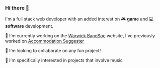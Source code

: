 ### Hi there 👋
I'm a full stack web developer with an added interest on :video_game: **game** and :computer: **software** development. 

🌱 I'm currently working on the [Warwick BandSoc](https://www.warwickbandsoc.co.uk/) website, I've previously worked on [Accommodation Suggester](https://accomsuggester.netlify.app/)

👯 I'm looking to collaborate on any fun project!

:guitar: I'm specifically interested in projects that involve music
<!--
**bora-7/bora-7** is a ✨ _special_ ✨ repository because its `README.md` (this file) appears on your GitHub profile.

Here are some ideas to get you started:

- 🔭 I’m currently working on ...
- 🌱 I’m currently learning ...
- 👯 I’m looking to collaborate on ...
- 🤔 I’m looking for help with ...
- 💬 Ask me about ...
- 📫 How to reach me: ...
- 😄 Pronouns: ...
- ⚡ Fun fact: ...
-->
